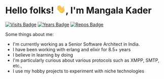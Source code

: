 # Hello folks! <img src="https://raw.githubusercontent.com/mangalakader/mangalakader/master/assets/wave.gif" width="30px">, I'm Mangala Kader

[![Visits Badge](https://badges.pufler.dev/visits/puf17640/git-badges)](https://badges.pufler.dev)
[![Years Badge](https://badges.pufler.dev/years/puf17640)](https://badges.pufler.dev)
[![Repos Badge](https://badges.pufler.dev/repos/puf17640)](https://badges.pufler.dev)

Some things about me:

- I'm currently working as a Senior Software Architect in India.
- I have been working with erlang and elixir for 8.5+ years
- I believe in learning by doing
- I'm particularly curious about various protocols such as XMPP, SMTP, etc.,
- I use my hobby projects to experiment with niche technologies

<!--
**mangalakader/mangalakader** is a ✨ _special_ ✨ repository because its `README.md` (this file) appears on your GitHub profile.

Here are some ideas to get you started:

- 🔭 I’m currently working on ...
- 🌱 I’m currently learning ...
- 👯 I’m looking to collaborate on ...
- 🤔 I’m looking for help with ...
- 💬 Ask me about ...
- 📫 How to reach me: ...
- 😄 Pronouns: ...
- ⚡ Fun fact: ...
-->
